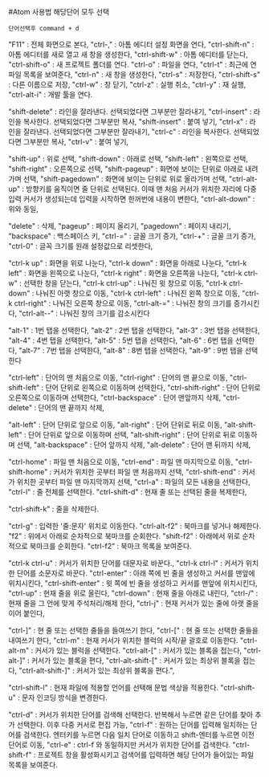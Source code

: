#Atom 사용법
해당단어 모두 선택

`단어선택후 command + d`



"F11"          : 전체 화면으로 본다,
"ctrl-,"       : 아톰 에디터 설정 화면을 연다,
"ctrl-shift-n" : 아톰 에디터를 새로 열고 새 창을 생성한다,
"ctrl-shift-w" : 아톰 에디터를 닫는다,
"ctrl-shift-o" : 새 프로젝트 폴더를 연다.
"ctrl-o"       : 파일을 연다,
"ctrl-t"       : 최근에 연 파일 목록을 보여준다,
"ctrl-n"       : 새 창을 생성한다,
"ctrl-s"       : 저장한다,
"ctrl-shift-s" : 다른 이름으로 저장,
"ctrl-w"       : 창 닫기,
"ctrl-z"       : 실행 취소,
"ctrl-y"       : 재 실행,
"ctrl-alt-i"   : 개발 툴을 연다.

"shift-delete"  :  라인을 잘라낸다. 선택되었다면 그부분만 잘라내기,
"ctrl-insert"   :  라인을 복사한다. 선택되었다면 그부분만 복사,
"shift-insert"  :  붙여 넣기,
"ctrl-x"        :  라인을 잘라낸다. 선택되었다면 그부분만 잘라내기,
"ctrl-c"        :  라인을 복사한다. 선택되었다면 그부분만 복사,
"ctrl-v"        :  붙여 넣기,

"shift-up"        :  위로 선택,
"shift-down"      :  아래로 선택,
"shift-left"      :  왼쪽으로 선택,
"shift-right"     :  오른쪽으로 선택,
"shift-pageup"    :  화면에 보이는 단위로 아래로 내려가며 선택,
"shift-pagedown"  :  화면에 보이는 단위로 위로 올라가며 선택,
"ctrl-alt-up"     :  방향키를 움직이면 줄 단위로 선택된다. 이때 맨 처음 커서가 위치한 자리에 다중 입력 커서가 생성되는데 입력을 시작하면 한꺼번에 내용이 변한다,
"ctrl-alt-down"   :  위와 동일,


"delete"     :  삭제,
"pageup"     :  페이지 올리기,
"pagedown"   :  페이지 내리기,
"backspace"  :  백스페이스 키,
"ctrl-="     :  글꼴 크기 증가,
"ctrl-+"     :  글꼴 크기 증가,
"ctrl-0"     :  글꼭 크기를 원래 설정값으로 리셋한다,

"ctrl-k up"         :  화면을 위로 나눈다,
"ctrl-k down"       :  화면을 아래로 나눈다,
"ctrl-k left"       :  화면을 왼쪽으로 나눈다,
"ctrl-k right"      :  화면을 오른쪽을 나눈다,
"ctrl-k ctrl-w"     :  선택한 창을 닫는다,
"ctrl-k ctrl-up"    :  나눠진 윗 창으로 이동,
"ctrl-k ctrl-down"  :  나눠진 아랫 창으로 이동,
"ctrl-k ctrl-left"  :  나눠진 왼쪽 창으로 이동,
"ctrl-k ctrl-right" :  나눠진 오른쪽 창으로 이동,
"ctrl-alt-="        :  나눠진 창의 크기를 증가시킨다,
"ctrl-alt--"        :  나눠진 창의 크기를 감소시킨다

"alt-1" : 1번 탭을 선택한다,
"alt-2" : 2번 탭을 선택한다,
"alt-3" : 3번 탭을 선택한다,
"alt-4" : 4번 탭을 선택한다,
"alt-5" : 5번 탭을 선택한다,
"alt-6" : 6번 탭을 선택한다,
"alt-7" : 7번 탭을 선택한다,
"alt-8" : 8번 탭을 선택한다,
"alt-9" : 9번 탭을 선택한다

"ctrl-left"        : 단어의 맨 처음으로 이동,
"ctrl-right"       : 단어의 맨 끝으로 이동,
"ctrl-shift-left"  : 단어 단위로 왼쪽으로 이동하며 선택한다,
"ctrl-shift-right" : 단어 단위로 오른쪽으로 이동하며 선택한다,
"ctrl-backspace"   : 단어 맨앞까지 삭제,
"ctrl-delete"      : 단어의 맨 끝까지 삭제,

"alt-left"        : 단어 단위로 앞으로 이동,
"alt-right"       : 단어 단위로 뒤로 이동,
"alt-shift-left"  : 단어 단위로 앞으로 이동하며 선택,
"alt-shift-right" : 단어 단위로 뒤로 이동하며 선택,
"alt-backspace"   : 단어 앞까지 삭제,
"alt-delete"      : 단어 맨 뒤까지 삭제,

"ctrl-home"       : 파일 맨 처음으로 이동,
"ctrl-end"        : 파일 맨 마지막으로 이동,
"ctrl-shift-home" : 커서가 위치한 곳부터 파일 맨 처음까지 선택,
"ctrl-shift-end"  : 커서가 위치한 곳부터 파일 맨 마지막까지 선택,
"ctrl-a"          : 파일의 모든 내용을 선택한다,
"ctrl-l"          : 줄 전체를 선택한다.
"ctrl-shift-d"    : 현재 줄 또는 선택된 줄을 복제한다,

"ctrl-shift-k" : 줄을 삭제한다.

"ctrl-g"      : 입력한 '줄:문자' 위치로 이동한다.
"ctrl-alt-f2" : 북마크를 넣거나 해제한다.
"f2"          : 위에서 아래로 순차적으로 북마크를 순회한다.
"shift-f2"    : 아래에서 위로 순차적으로 북마크를 순회한다.
"ctrl-f2"     : 북마크 목록을 보여준다.

"ctrl-k ctrl-u"     :  커서가 위치한 단어를 대문자로 바꾼다.,
"ctrl-k ctrl-l"     :  커서가 위치한 단어를 소문자로 바꾼다.
"ctrl-enter"        :  아래 쪽에 빈 줄을 생성하고 커서를 맨앞에 위치시킨다,
"ctrl-shift-enter"  :  윗 쪽에 빈 줄을 생성하고 커서를 맨앞에 위치시킨다,
"ctrl-up"           :  현재 줄을 위로 올린다,
"ctrl-down"         :  현재 줄을 아래로 내린다,
"ctrl-/"            :  현재 줄을 그 언에 맞게 주석처리/해제 한다,
"ctrl-j"            :  현재 커서가 있는 줄에 아랫 줄을 이어 붙인다,

"ctrl-]"           : 현 줄 또는 선택한 줄들을 들여쓰기 한다,
"ctrl-["           : 현 줄 또는 선택한 줄들을 내여쓰기 한다,
"ctrl-m"           : 현재 커서가 위치한 블럭의 시작/끝 괄호로 이동한다.
"ctrl-alt-m"       : 커서가 있는 블럭을 선택한다.
"ctrl-alt-["       : 커서가 있는 블록을 접는다,
"ctrl-alt-]"       : 커서가 있는 블록을 편다,
"ctrl-alt-shift-[" : 커서가 있는 최상위 블록을 접는다,
"ctrl-alt-shift-]" : 커서가 있는 최상위 블록을 편다.",

"ctrl-shift-l" : 현재 파일에 적용할 언어를 선택해 문법 색상을 적용한다.
"ctrl-shift-u" : 문자 인코딩 방식을 변경한다.

"ctrl-d"       : 커서가 위치한 단어를 검색해 선택한다. 반복해서 누르면 같은 단어를 찾아 추가 선택한다. 이후 다중 커서로 편집 가능,
"ctrl-f"       : 원하는 단어를 입력해 일치하는 단어를 검색한다. 엔터키를 누르면 다음 일치 단어로 이동하고 shift-엔터를 누르면 이전 단어로 이동,
"ctrl-e"       : ctrl-f 와 동일하지만 커서가 위치한 단어를 검색한다.
"ctrl-shift-f" : 프로젝트 창을 활성화시키고 검색어를 입력하면 해당 단어가 들어있는 파일 목록을 보여준다.
